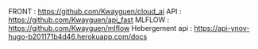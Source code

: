 FRONT : https://github.com/Kwayguen/cloud_ai
API : https://github.com/Kwayguen/api_fast
MLFLOW : https://github.com/Kwayguen/mlflow
Hebergement api : https://api-ynov-hugo-b201171b4d46.herokuapp.com/docs




